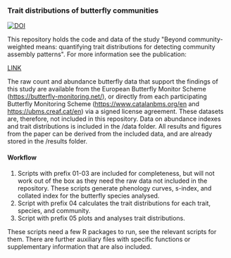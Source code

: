 ### Trait distributions of butterfly communities

[![DOI](https://zenodo.org/badge/901927664.svg)](https://doi.org/10.5281/zenodo.15197528)

This repository holds the code and data of the study "Beyond community-weighted means: quantifying trait distributions for detecting community assembly patterns". For more information see the publication: 

[LINK](https://www.biorxiv.org/content/10.1101/2024.12.18.629105v1)

The raw count and abundance butterfly data that support the findings of this study are available from the European Butterfly Monitor Scheme (https://butterfly-monitoring.net/), or directly from each participating Butterfly Monitoring Scheme (https://www.catalanbms.org/en and https://ubms.creaf.cat/en) via a signed license agreement. These datasets are, therefore, not included in this repository. Data on abundance indexes and trait distributions is included in the /data folder. All results and figures from the paper can be derived from the included data, and are already stored in the /results folder.

#### Workflow

1) Scripts with prefix 01-03 are included for completeness, but will not work out of the box as they need the raw data not included in the repository. These scripts generate phenology curves, s-index, and collated index for the butterfly species analysed.
2) Script with prefix 04 calculates the trait distributions for each trait, species, and community.
3) Script with prefix 05 plots and analyses trait distributions.

These scripts need a few R packages to run, see the relevant scripts for them. There are further auxiliary files with specific functions or supplementary information that are also included. 

